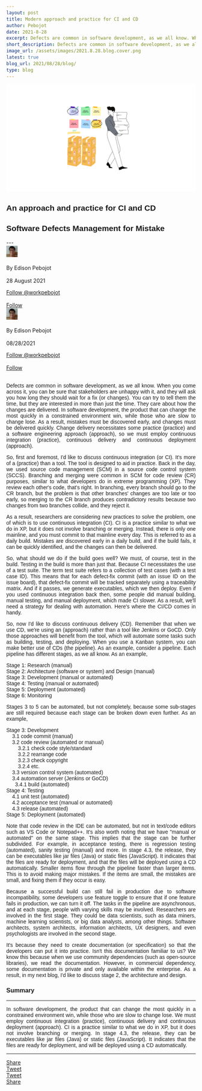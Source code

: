 ```yaml
---
layout: post
title: Modern approach and practice for CI and CD
author: Pebojot
date: 2021-8-28
excerpt: Defects are common in software development, as we all know. When you come across it, you can be sure that stakeholders are unhappy with it, and they will ask you how long they should wait for a fix (or changes).
short_description: Defects are common in software development, as we all know. When you come across it, you can be sure that stakeholders are unhappy with it
image_url: /assets/images/2021.8.28.blog.cover.png
latest: true
blog_url: 2021/08/28/blog/
type: blog
---
```

<img src="/assets/images/2021.8.28.blog.cover.png" class="rounded img-fluid" alt="cover">

<div class="desktop__size" style="text-align: justify;word-break: keep-all;font-family:sans-serif;">
    <h2>An approach and practice for CI and CD</h2>
</div>
<div class="mobile__size" style="text-align: justify;word-break: keep-all;font-family:sans-serif;">
    <h2>Software Defects Management for Mistake</h2>
</div>
---

<div class="desktop__size">
    <div class="d-flex align-items-center">
    <div class="align-self-center">
        <small class="text-muted">
        <img src="/assets/images/2x2.webp" width="30" height="30" class="img-fluid rounded-circle"
            alt="Edison Pebojot">
        </small>
    </div>
      &nbsp;
      <div class="align-self-center">
        By Edison Pebojot
      </div>
      &nbsp;
      <div class="align-self-center">
        28 August 2021
      </div>
    </div>
    <p></p>
    <div class="d-flex align-items-center">
      <div class="align-self-center">
        <a href="https://twitter.com/workpebojot?ref_src=twsrc%5Etfw" class="twitter-follow-button" data-size="large"
          data-show-screen-name="false" data-show-count="false">Follow @workpebojot</a>
        <script async src="https://platform.twitter.com/widgets.js" charset="utf-8"></script>
      </div>
      &nbsp;
      <div class="align-self-center">
        <a class="github-button" href="https://github.com/workpebojot"
          data-color-scheme="no-preference: light; light: light; dark: light;" data-size="large"
          aria-label="Follow @workpebojot on GitHub">Follow</a>
      </div>
    </div>
 </div>


<div class="mobile__size">
    <div class="d-flex align-items-center">
        <div class="align-self-center">
            <small class="text-muted">
                <img src="/assets/images/2x2.webp" width="30" height="30" class="img-fluid rounded-circle"  alt="Edison Pebojot">
            </small>
        </div>
        &nbsp;
        <div class="align-self-center">
            By Edison Pebojot
        </div>
        &nbsp;
        <div class="align-self-center flex-grow-1">
            08/28/2021
        </div>
    </div>
    <p></p>
    <div class="d-flex align-items-center justify-content-start">
        <div class="align-self-center">
            <a href="https://twitter.com/workpebojot?ref_src=twsrc%5Etfw" class="twitter-follow-button align-self-center" data-show-screen-name="false" data-show-count="false">Follow @workpebojot</a><script async src="https://platform.twitter.com/widgets.js" charset="utf-8"></script>
        </div>
        &nbsp;
        <div class="align-self-center">
            <a class="github-button align-self-center" href="https://github.com/workpebojot" aria-label="Follow @workpebojot on GitHub">Follow</a>
        </div>
    </div>
</div>
<br />
  <div style="text-align: justify;word-break: keep-all;font-family:sans-serif;">
    <p>
        Defects are common in software development, as we all know. When you come across it, you can be sure that stakeholders are unhappy with it, and they will ask you how long they should wait for a fix (or changes). You can try to tell them the time, but they are interested in more than just the time. They care about how the changes are delivered. In software development, the product that can change the most quickly in a constrained environment win, while those who are slow to change lose. As a result, mistakes must be discovered early, and changes must be delivered quickly. Change delivery necessitates some practice (practice) and a software engineering approach (approach), so we must employ continuous integration (practice), continuous delivery and continuous deployment (approach).
    </p>
    <p>
         So, first and foremost, I'd like to discuss continuous integration (or CI). It's more of a (practice) than a tool. The tool is designed to aid in practice. Back in the day, we used source code management (SCM) in a source code control system (SCCS). Branching and merging were common in SCM for code review (CR) purposes, similar to what developers do in extreme programming (XP). They review each other's code, that's right. In branching, every branch should go to the CR branch, but the problem is that other branches' changes are too late or too early, so merging to the CR branch produces contradictory results because two changes from two branches collide, and they reject it.
    </p>
    <p>
        As a result, researchers are considering new practices to solve the problem, one of which is to use continuous integration (CI). CI is a practice similar to what we do in XP, but it does not involve branching or merging. Instead, there is only one mainline, and you must commit to that mainline every day. This is referred to as a daily build. Mistakes are discovered early in a daily build, and if the build fails, it can be quickly identified, and the changes can then be delivered.
    </p>
    <p>
        So, what should we do if the build goes well? We must, of course, test in the build. Testing in the build is more than just that. Because CI necessitates the use of a test suite. The term test suite refers to a collection of test cases (with a test case ID). This means that for each defect-fix commit (with an issue ID on the issue board), that defect-fix commit will be tracked separately using a traceability matrix. And if it passes, we generate executables, which we then deploy. Even if you used continuous integration back then, some people did manual building, manual testing, and manual deployment, which made CI slower. As a result, we'll need a strategy for dealing with automation. Here's where the CI/CD comes in handy.
    </p>
    <p>
       So, now I'd like to discuss continuous delivery (CD). Remember that when we use CD, we're using an (approach) rather than a tool like Jenkins or GoCD. Only those approaches will benefit from the tool, which will automate some tasks such as building, testing, and deploying. When you use a Kanban system, you can make better use of CDs (the pipeline). As an example, consider a pipeline. Each pipeline has different stages, as we all know. As an example, 
    </p>
    <p>
        Stage 1: Research (manual) <br>
        Stage 2: Architecture (software or system) and Design (manual) <br>
        Stage 3: Development (manual or automated) <br>
        Stage 4: Testing (manual or automated) <br>
        Stage 5: Deployment (automated) <br>
        Stage 6: Monitoring <br>
    </p>
    <p>
        Stages 3 to 5 can be automated, but not completely, because some sub-stages are still required because each stage can be broken down even further. As an example,
    </p>
    <p>
        Stage 3: Development <br>
        &nbsp; &nbsp; 3.1 code commit (manual) <br>
        &nbsp; &nbsp; 3.2 code review (automated or manual) <br>
        &nbsp; &nbsp; &nbsp; &nbsp; 3.2.1 check code style/standard <br>
        &nbsp; &nbsp; &nbsp; &nbsp; 3.2.2 rearrange code <br>
        &nbsp; &nbsp; &nbsp; &nbsp; 3.2.3 check copyright <br>
        &nbsp; &nbsp; &nbsp; &nbsp; 3.2.4 etc. <br>
        &nbsp; &nbsp; 3.3 version control system (automated) <br>
        &nbsp; &nbsp; 3.4 automation server (Jenkins or GoCD) <br>
        &nbsp; &nbsp; &nbsp; 3.4.1 build (automated) <br>
        Stage 4: Testing <br>
        &nbsp; &nbsp; 4.1 unit test (automated) <br>
        &nbsp; &nbsp; 4.2 acceptance test (manual or automated) <br>
        &nbsp; &nbsp; 4.3 release (automated) <br>
        Stage 5: Deployment (automated)
    </p>
    <p>
        Note that code review in the IDE can be automated, but not in text/code editors such as VS Code or Notepad++. It's also worth noting that we have "manual or automated" on the same stage. This implies that the stage can be further subdivided. For example, in acceptance testing, there is regression testing (automated), sanity testing (manual) and more. In stage 4.3, the release, they can be executables like jar files (Java) or static files (JavaScript). It indicates that the files are ready for deployment, and that the files will be deployed using a CD automatically. Smaller items flow through the pipeline faster than larger items. This is to avoid making major mistakes. If the items are small, the mistakes are small, and fixing them if they occur is easy.
    </p>
    <p>
        Because a successful build can still fail in production due to software incompatibility, some developers use feature toggle to ensure that if one feature fails in production, we can turn it off. The tasks in the pipeline are asynchronous, and at each stage, people with varying skills may be involved. Researchers are involved in the first stage. They could be data scientists, such as data miners, machine learning scientists, or big data analysts, among other things. Software architects, system architects, information architects, UX designers, and even psychologists are involved in the second stage.
    </p>
    <p>
        It's because they need to create documentation (or specification) so that the developers can put it into practice. Isn't this documentation familiar to us? We know this because when we use community dependencies (such as open-source libraries), we read the documentation. However, in commercial dependency, some documentation is private and only available within the enterprise. As a result, in my next blog, I'd like to discuss stage 2, the architecture and design.
    </p>
    <h3>Summary</h3>
    <hr />
    <p>
        In software development, the product that can change the most quickly in a constrained environment win, while those who are slow to change lose. We must employ continuous integration (practice), continuous delivery and continuous deployment (approach). CI is a practice similar to what we do in XP, but it does not involve branching or merging. In stage 4.3, the release, they can be executables like jar files (Java) or static files (JavaScript). It indicates that the files are ready for deployment, and will be deployed using a CD automatically.
    </p>
  </div>
<hr />
<div class="desktop__size">
  <div class="d-flex align-items-center justify-content-start">
    <div class="align-self-center">
      <div class="fb-share-button align-self-center" style="vertical-align: super;top:-2px" data-href="https://www.pebojot.com/2022/08/28/blog/" data-layout="button" data-size="large"><a target="_blank" href="https://www.facebook.com/sharer/sharer.php?u=https%3A%2F%2Fdevelopers.facebook.com%2Fdocs%2Fplugins%2F&amp;src=sdkpreparse" class="fb-xfbml-parse-ignore">Share</a></div>
    </div>
    <div class="align-self-center">
      <a href="https://twitter.com/share?ref_src=twsrc%5Etfw" class="twitter-share-button" data-size="large"
        data-show-screen-name="false" data-show-count="false" data-via="workpebojot">Tweet</a>
      <script async src="https://platform.twitter.com/widgets.js" charset="utf-8"></script>
    </div>
  </div>
</div>

<div class="mobile__size">
    <div class="d-flex align-items-center justify-content-start">
        <div class="align-self-center">
            <a href="https://twitter.com/share?ref_src=twsrc%5Etfw" class="twitter-share-button align-self-center" data-show-screen-name="false" data-show-count="false" data-via="workpebojot">Tweet</a><script async src="https://platform.twitter.com/widgets.js" charset="utf-8"></script>
        </div>
        <div class="align-self-center">
            <div class="fb-share-button align-self-center" style="vertical-align: super;top:-2px" data-href="https://www.pebojot.com/2022/08/28/blog/" data-layout="button" data-size="small"><a target="_blank" href="https://www.facebook.com/sharer/sharer.php?u=https%3A%2F%2Fdevelopers.facebook.com%2Fdocs%2Fplugins%2F&amp;src=sdkpreparse" class="fb-xfbml-parse-ignore">Share</a></div>
        </div>
    </div>
</div>
<br />
<br />
<br />
<br />
<br />